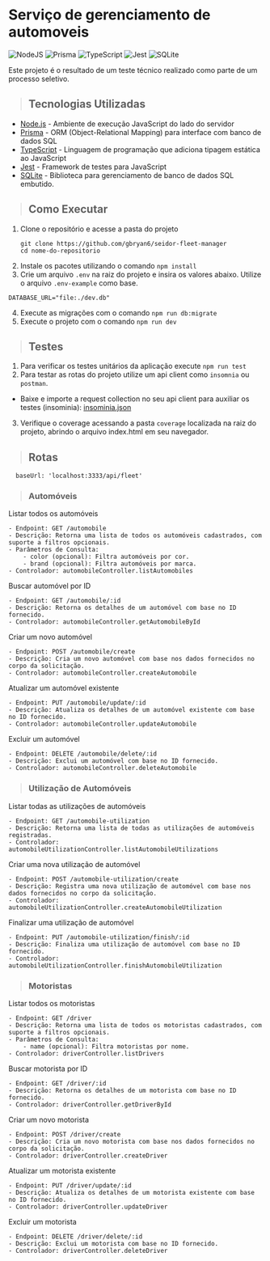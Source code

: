 # Serviço de gerenciamento de automoveis

![NodeJS](https://img.shields.io/badge/node.js-6DA55F?style=for-the-badge&logo=node.js&logoColor=white)
![Prisma](https://img.shields.io/badge/Prisma-3982CE?style=for-the-badge&logo=Prisma&logoColor=white)
![TypeScript](https://img.shields.io/badge/TypeScript-007ACC?style=for-the-badge&logo=typescript&logoColor=white)
![Jest](https://img.shields.io/badge/Jest-C21325?style=for-the-badge&logo=jest&logoColor=white)
![SQLite](https://img.shields.io/badge/Sqlite-003B57?style=for-the-badge&logo=sqlite&logoColor=white)

Este projeto é o resultado de um teste técnico realizado como parte de um processo seletivo.

> ## Tecnologias Utilizadas

- [Node.js](https://nodejs.org/) - Ambiente de execução JavaScript do lado do servidor
- [Prisma](https://www.prisma.io/) - ORM (Object-Relational Mapping) para interface com banco de dados SQL
- [TypeScript](https://www.typescriptlang.org/) - Linguagem de programação que adiciona tipagem estática ao JavaScript
- [Jest](https://jestjs.io/pt-BR/) - Framework de testes para JavaScript
- [SQLite](https://www.sqlite.org/) - Biblioteca para gerenciamento de banco de dados SQL embutido.

> ## Como Executar

1. Clone o repositório e acesse a pasta do projeto
   ```shell
   git clone https://github.com/gbryan6/seidor-fleet-manager
   cd nome-do-repositorio
    ```
2. Instale os pacotes utilizando o comando `npm install`
3. Crie um arquivo `.env` na raiz do projeto e insira os valores abaixo. Utilize o arquivo `.env-example` como base.
  ```env
  DATABASE_URL="file:./dev.db"
  ```
4. Execute as migrações com o comando `npm run db:migrate`
5. Execute o projeto com o comando `npm run dev`

> ## Testes

1. Para verificar os testes unitários da aplicação execute `npm run test`
2. Para testar as rotas do projeto utilize um api client como `insomnia` ou `postman`.
  - Baixe e importe a request collection no seu api client para auxiliar os testes (insominia): [insominia.json](https://drive.google.com/file/d/133VTrC0CQxNzZXumOnhHpoIAvEX6Xh7p/view?usp=sharing)
3. Verifique o coverage acessando a pasta `coverage` localizada na raiz do projeto, abrindo o arquivo index.html em seu navegador.


> ## Rotas
```
  baseUrl: 'localhost:3333/api/fleet'
```

> ### Automóveis
Listar todos os automóveis

    - Endpoint: GET /automobile
    - Descrição: Retorna uma lista de todos os automóveis cadastrados, com suporte a filtros opcionais.
    - Parâmetros de Consulta:
        - color (opcional): Filtra automóveis por cor.
        - brand (opcional): Filtra automóveis por marca.
    - Controlador: automobileController.listAutomobiles

Buscar automóvel por ID

    - Endpoint: GET /automobile/:id
    - Descrição: Retorna os detalhes de um automóvel com base no ID fornecido.
    - Controlador: automobileController.getAutomobileById

Criar um novo automóvel

    - Endpoint: POST /automobile/create
    - Descrição: Cria um novo automóvel com base nos dados fornecidos no corpo da solicitação.
    - Controlador: automobileController.createAutomobile

Atualizar um automóvel existente

    - Endpoint: PUT /automobile/update/:id
    - Descrição: Atualiza os detalhes de um automóvel existente com base no ID fornecido.
    - Controlador: automobileController.updateAutomobile

Excluir um automóvel

    - Endpoint: DELETE /automobile/delete/:id
    - Descrição: Exclui um automóvel com base no ID fornecido.
    - Controlador: automobileController.deleteAutomobile

> ### Utilização de Automóveis
Listar todas as utilizações de automóveis

    - Endpoint: GET /automobile-utilization
    - Descrição: Retorna uma lista de todas as utilizações de automóveis registradas.
    - Controlador: automobileUtilizationController.listAutomobileUtilizations

Criar uma nova utilização de automóvel

    - Endpoint: POST /automobile-utilization/create
    - Descrição: Registra uma nova utilização de automóvel com base nos dados fornecidos no corpo da solicitação.
    - Controlador: automobileUtilizationController.createAutomobileUtilization

Finalizar uma utilização de automóvel

    - Endpoint: PUT /automobile-utilization/finish/:id
    - Descrição: Finaliza uma utilização de automóvel com base no ID fornecido.
    - Controlador: automobileUtilizationController.finishAutomobileUtilization

> ### Motoristas
Listar todos os motoristas

    - Endpoint: GET /driver
    - Descrição: Retorna uma lista de todos os motoristas cadastrados, com suporte a filtros opcionais.
    - Parâmetros de Consulta:
        - name (opcional): Filtra motoristas por nome.
    - Controlador: driverController.listDrivers

Buscar motorista por ID

    - Endpoint: GET /driver/:id
    - Descrição: Retorna os detalhes de um motorista com base no ID fornecido.
    - Controlador: driverController.getDriverById

Criar um novo motorista

    - Endpoint: POST /driver/create
    - Descrição: Cria um novo motorista com base nos dados fornecidos no corpo da solicitação.
    - Controlador: driverController.createDriver

Atualizar um motorista existente

    - Endpoint: PUT /driver/update/:id
    - Descrição: Atualiza os detalhes de um motorista existente com base no ID fornecido.
    - Controlador: driverController.updateDriver

Excluir um motorista

    - Endpoint: DELETE /driver/delete/:id
    - Descrição: Exclui um motorista com base no ID fornecido.
    - Controlador: driverController.deleteDriver
